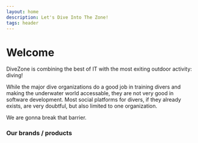 ```yaml
---
layout: home
description: Let's Dive Into The Zone!
tags: header
---
```


# Welcome

DiveZone is combining the best of IT with the most exiting outdoor activity: diving!

While the major dive organizations do a good job in training divers and making the
underwater world accessable, they are not very good in software development. Most
social platforms for divers, if they already exists, are very doubtful, but also
limited to one organization.

We are gonna break that barrier.

### Our brands / products
